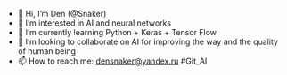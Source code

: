 - 👋 Hi, I’m Den (@Snaker)
- 👀 I’m interested in AI and neural networks
- 🌱 I’m currently learning Python + Keras + Tensor Flow
- 💞️ I’m looking to collaborate on AI for improving the way and the quality of human being
- 📫 How to reach me: densnaker@yandex.ru #Git_AI

<!---
DenSnaker/DenSnaker is a ✨ special ✨ repository because its `README.md` (this file) appears on your GitHub profile.
You can click the Preview link to take a look at your changes.
--->
